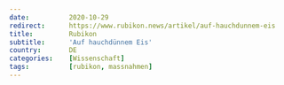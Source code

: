 ```yaml
---
date:          2020-10-29
redirect:      https://www.rubikon.news/artikel/auf-hauchdunnem-eis
title:         Rubikon
subtitle:      'Auf hauchdünnem Eis'
country:       DE
categories:    [Wissenschaft]
tags:          [rubikon, massnahmen]
---
```

